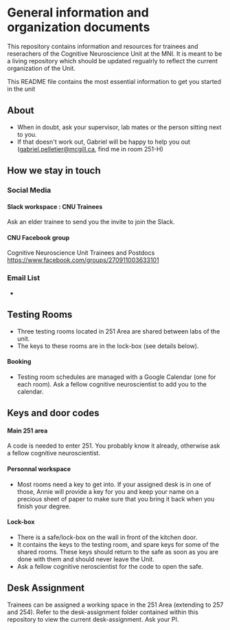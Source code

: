 # General information and organization documents

This repository contains information and resources for trainees and reserachers of the Cognitive Neuroscience Unit at the MNI.
It is meant to be a living repository which should be updated regualrly to reflect the current organization of the Unit.

This README file contains the most essential information to get you started in the unit

## About
* When in doubt, ask your supervisor, lab mates or the person sitting next to you.
* If that doesn't work out, Gabriel will be happy to help you out (gabriel.pelletier@mcgill.ca, find me in room 251-H)

## How we stay in touch

### Social Media
#### Slack workspace : CNU Trainees
Ask an elder trainee to send you the invite to join the Slack.

#### CNU Facebook group
Cognitive Neuroscience Unit Trainees and Postdocs
https://www.facebook.com/groups/270911003633101

### Email List
*

## Testing Rooms
* Three testing rooms located in 251 Area are shared between labs of the unit.
* The keys to these rooms are in the lock-box (see details below).
#### Booking
* Testing room schedules are managed with a Google Calendar (one for each room). Ask a fellow cognitive neuroscientist to add you to the calendar.

## Keys and door codes
#### Main 251 area
A code is needed to enter 251. You probably know it already, otherwise ask a fellow cognitive neuroscientist.
#### Personnal workspace
* Most rooms need a key to get into. If your assigned desk is in one of those, Annie will provide a key for you and keep your name on a precious sheet of paper to make sure that you bring it back when you finish your degree.
#### Lock-box
* There is a safe/lock-box on the wall in front of the kitchen door. 
* It contains the keys to the testing room, and spare keys for some of the shared rooms. These keys should return to the safe as soon as you are done with them and should never leave the Unit.
* Ask a fellow cognitive neroscientist for the code to open the safe.

## Desk Assignment
Trainees can be assigned a working space in the 251 Area (extending to 257 and 254). Refer to the desk-assignment folder contained within this repository to view the current desk-assignment. Ask your PI.
